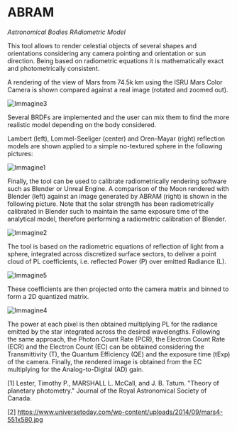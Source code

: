 # ABRAM
_Astronomical Bodies RAdiometric Model_

This tool allows to render celestial objects of several shapes and orientations considering any camera pointing and orientation or sun direction. Being based on radiometric equations it is mathematically exact and photometrically consistent.

A rendering of the view of Mars from 74.5k km using the ISRU Mars Color Camera is shown compared against a real image (rotated and zoomed out).

![Immagine3](https://github.com/andrepiz/abram/assets/75851004/1fb2c3b4-dcf3-48e2-ad53-3bbc79be2617)

Several BRDFs are implemented and the user can mix them to find the more realistic model depending on the body considered. 

Lambert (left), Lommel-Seeliger (center) and Oren-Mayar (right) reflection models are shown applied to a simple no-textured sphere in the following pictures: 

![Immagine1](https://github.com/andrepiz/abram/assets/75851004/52e22ca5-d9eb-4614-86f1-5c80f52cd689)

Finally, the tool can be used to calibrate radiometrically rendering software such as Blender or Unreal Engine. A comparison of the Moon rendered with Blender (left) against an image generated by ABRAM (right) is shown in the following picture. Note that the solar strength has been radiometrically calibrated in Blender such to maintain the same exposure time of the analytical model, therefore performing a radiometric calibration of Blender.

![Immagine2](https://github.com/andrepiz/abram/assets/75851004/c9736ea4-0c48-4d0d-9950-5d3d7074903a)

The tool is based on the radiometric equations of reflection of light from a sphere, integrated across discretized surface sectors, to deliver a point cloud of PL coefficients, i.e. reflected Power (P) over emitted Radiance (L). 

![Immagine5](https://github.com/andrepiz/abram/assets/75851004/37a67301-84a3-450d-ae96-048480c10762)

These coefficients are then projected onto the camera matrix and binned to form a 2D quantized matrix. 

![Immagine4](https://github.com/andrepiz/abram/assets/75851004/ab25d8f9-2700-46d6-8ad2-4b43ad66ff45)

The power at each pixel is then obtained multiplying PL for the radiance emitted by the star integrated across the desired wavelengths. Following the same approach, the Photon Count Rate (PCR), the Electron Count Rate (ECR) and the Electron Count (EC) can be obtained considering the Transmittivity (T), the Quantum Efficiency (QE) and the exposure time (tExp) of the camera. Finally, the rendered image is obtained from the EC multiplying for the Analog-to-Digital (AD) gain.

[1] Lester, Timothy P., MARSHALL L. McCall, and J. B. Tatum. "Theory of planetary photometry." Journal of the Royal Astronomical Society of Canada.

[2] https://www.universetoday.com/wp-content/uploads/2014/09/mars4-551x580.jpg
